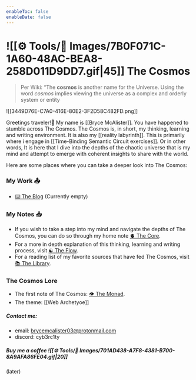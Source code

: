 ```yaml
---
enableToc: false
enableDate: false
---
```

# ![[⚙️ Tools/📸 Images/7B0F071C-1A60-48AC-BEA8-258D011D9DD7.gif|45]] The Cosmos 

>  Per Wiki: “The **cosmos** is another name for the Universe. Using the word _cosmos_ implies viewing the universe as a complex and orderly system or entity 

![[3449D76E-C7A0-416E-80E2-3F2D58C482FD.png]]

Greetings traveler!👋 My name is [[Bryce McAlister]]. You have happened to stumble across The Cosmos. The Cosmos is, in short, my thinking, learning and writing environment. It is also my [[reality labyrinth]]. This is primarily where i engage in [[Time-Binding Semantic Circuit exercises]]. Or in other words, It is here that I dive into the depths of the chaotic universe that is my mind and attempt to emerge with coherent insights to share with the world.

Here are some places where you can take a deeper look into The Cosmos:

### My Work 📤

- [⌨️ The Blog](The%20Blog) (Currently empty)

### My Notes 📥

- If you wish to take a step into my mind and navigate the depths of The Cosmos, you can do so through my home note [🫀 The Core](🔮%20The%20Cosmos/The%20Core.md). 
- For a more in depth explanation of this thinking, learning and writing process, visit [☯️ The Flow](🔮%20The%20Cosmos/The%20Flow.md). 
- For a reading list of my favorite sources that have fed The Cosmos, visit [📚 The Library](🔮%20The%20Cosmos/The%20Library.md).

### The Cosmos Lore

- The first note of The Cosmos: [👁 The Monad](🔮%20The%20Cosmos/The%20Monad.md).
- The theme: [[Web Archetyoe]]

##### Contact me:

- email: brycemcalister03@protonmail.com
- discord: cyb3rc1ty

##### Buy me a coffee ![[⚙️ Tools/📸 Images/701AD438-A7F8-4381-B700-8A9AFA86FE04.gif|20]]

(later)